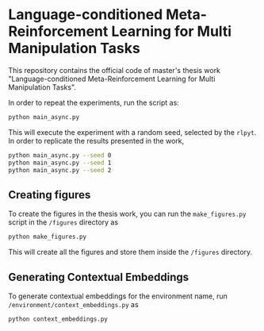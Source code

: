 # Language-conditioned Meta-Reinforcement Learning for Multi Manipulation Tasks

This repository contains the official code of master's thesis work "Language-conditioned Meta-Reinforcement Learning for Multi Manipulation Tasks".

In order to repeat the experiments, run the script as:
```bash
python main_async.py
```

This will execute the experiment with a random seed, selected by the `rlpyt`. In order to replicate the results presented in the work,

```bash
python main_async.py --seed 0
python main_async.py --seed 1
python main_async.py --seed 2
```

## Creating figures
To create the figures in the thesis work, you can run the `make_figures.py` script in the `/figures` directory as

```bash
python make_figures.py
```

This will create all the figures and store them inside the `/figures` directory.

## Generating Contextual Embeddings
To generate contextual embeddings for the environment name, run `/environment/context_embeddings.py` as

```bash
python context_embeddings.py
```
